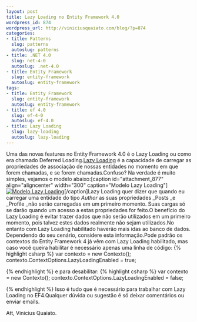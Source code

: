 ```yaml
--- 
layout: post
title: Lazy Loading no Entity Framework 4.0
wordpress_id: 874
wordpress_url: http://viniciusquaiato.com/blog/?p=874
categories: 
- title: Patterns
  slug: patterns
  autoslug: patterns
- title: .NET 4.0
  slug: net-4-0
  autoslug: .net-4.0
- title: Entity Framework
  slug: entity-framework
  autoslug: entity-framework
tags: 
- title: Entity Framework
  slug: entity-framework
  autoslug: entity-framework
- title: ef 4.0
  slug: ef-4-0
  autoslug: ef-4.0
- title: Lazy Loading
  slug: lazy-loading
  autoslug: lazy-loading
---
```

Uma das novas features no Entity Framework 4.0 é o Lazy Loading ou como era chamado Deferred Loading.[Lazy Loading](http://en.wikipedia.org/wiki/Lazy_loading) é a capacidade de carregar as propriedades de associação de nossas entidades no momento em que forem chamadas, e se forem chamadas.Confuso? Na verdade é muito simples, vejamos o modelo abaixo:[caption id="attachment_877" align="aligncenter" width="300" caption="Modelo Lazy Loading"][![Modelo Lazy Loading](http://viniciusquaiato.com/blog/wp-content/uploads/2010/04/modelo2-300x263.jpg "Modelo Lazy Loading")](http://viniciusquaiato.com/blog/wp-content/uploads/2010/04/modelo2.jpg)[/caption]Lazy Loading quer dizer que quando eu carregar uma entidade do tipo _Author_ as suas propriedades _Posts _e _Profile _não serão carregadas em um primeiro momento. Suas cargas só se darão quando um acesso a estas propriedades for feito.O benefício do Lazy Loading é evitar trazer dados que não serão utilizados em um primeiro momento, pois talvez estes dados realmente não sejam utilizados.No entanto com Lazy Loading habilitado haverão mais idas ao banco de dados. Dependendo do seu cenário, considere esta informação.Pode padrão os contextos do Entity Framework 4 já vêm com Lazy Loading habilitado, mas caso você queira habilitar é necessário apenas uma linha de código:
{% highlight csharp %}
var contexto = new Contexto();
    contexto.ContextOptions.LazyLoadingEnabled = true;
    
{% endhighlight %}
e para desabilitar:
{% highlight csharp %}
var contexto = new Contexto();
    contexto.ContextOptions.LazyLoadingEnabled = false;
    
{% endhighlight %}
Isso é tudo que é necessário para trabalhar com Lazy Loading no EF4.Qualquer dúvida ou sugestão é só deixar comentários ou enviar emails.

Att,
Vinicius Quaiato.
